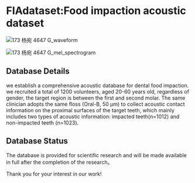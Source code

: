 # FIAdataset:Food impaction acoustic dataset  



![173 杨宛 4647 G_waveform](https://github.com/user-attachments/assets/453f3afd-4856-4f1a-84ab-3abd87d9d130)  

![173 杨宛 4647 G_mel_spectrogram](https://github.com/user-attachments/assets/0fa63a66-6b48-4db0-98b9-086eb30f6c27)


## Database Details  
we establish a comprehensive acoustic database for dental food impaction.    we recruited a total of 1200 volunteers, aged 20-60 years old, regardless of gender, the target region is between the first and second molar.      The same clinician adopts the same floss (Oral-B, 50 µm) to collect acoustic contact information on the proximal surfaces of the target teeth, which mainly includes two types of acoustic information: impacted teeth(n=1012) and non-impacted teeth (n=1023).      



## Database Status    
The database is provided for scientific research and will be made available in full after the completion of the research。   

Thank you for your interest in our work! 
